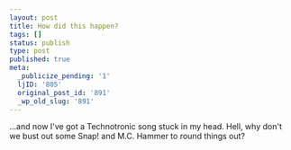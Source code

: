 ```yaml
---
layout: post
title: How did this happen?
tags: []
status: publish
type: post
published: true
meta:
  _publicize_pending: '1'
  ljID: '805'
  original_post_id: '891'
  _wp_old_slug: '891'
---
```

...and now I've got a Technotronic song stuck in my head.  Hell, why don't we bust out some Snap! and M.C. Hammer to round things out?

